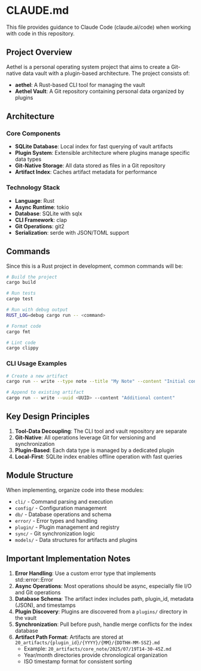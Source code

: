 # CLAUDE.md

This file provides guidance to Claude Code (claude.ai/code) when working with code in this repository.

## Project Overview

Aethel is a personal operating system project that aims to create a Git-native data vault with a plugin-based architecture. The project consists of:
- **aethel**: A Rust-based CLI tool for managing the vault
- **Aethel Vault**: A Git repository containing personal data organized by plugins

## Architecture

### Core Components
- **SQLite Database**: Local index for fast querying of vault artifacts
- **Plugin System**: Extensible architecture where plugins manage specific data types
- **Git-Native Storage**: All data stored as files in a Git repository
- **Artifact Index**: Caches artifact metadata for performance

### Technology Stack
- **Language**: Rust
- **Async Runtime**: tokio
- **Database**: SQLite with sqlx
- **CLI Framework**: clap
- **Git Operations**: git2
- **Serialization**: serde with JSON/TOML support

## Commands

Since this is a Rust project in development, common commands will be:

```bash
# Build the project
cargo build

# Run tests
cargo test

# Run with debug output
RUST_LOG=debug cargo run -- <command>

# Format code
cargo fmt

# Lint code
cargo clippy
```

### CLI Usage Examples

```bash
# Create a new artifact
cargo run -- write --type note --title "My Note" --content "Initial content here"

# Append to existing artifact
cargo run -- write --uuid <UUID> --content "Additional content"
```

## Key Design Principles

1. **Tool-Data Decoupling**: The CLI tool and vault repository are separate
2. **Git-Native**: All operations leverage Git for versioning and synchronization
3. **Plugin-Based**: Each data type is managed by a dedicated plugin
4. **Local-First**: SQLite index enables offline operation with fast queries

## Module Structure

When implementing, organize code into these modules:
- `cli/` - Command parsing and execution
- `config/` - Configuration management
- `db/` - Database operations and schema
- `error/` - Error types and handling
- `plugin/` - Plugin management and registry
- `sync/` - Git synchronization logic
- `models/` - Data structures for artifacts and plugins

## Important Implementation Notes

1. **Error Handling**: Use a custom error type that implements std::error::Error
2. **Async Operations**: Most operations should be async, especially file I/O and Git operations
3. **Database Schema**: The artifact index includes path, plugin_id, metadata (JSON), and timestamps
4. **Plugin Discovery**: Plugins are discovered from a `plugins/` directory in the vault
5. **Synchronization**: Pull before push, handle merge conflicts for the index database
6. **Artifact Path Format**: Artifacts are stored at `20_artifacts/{plugin_id}/{YYYY}/{MM}/{DDTHH-MM-SSZ}.md`
   - Example: `20_artifacts/core_note/2025/07/19T14-30-45Z.md`
   - Year/month directories provide chronological organization
   - ISO timestamp format for consistent sorting